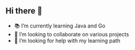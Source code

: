 ## Hi there 👋

- 📚 I’m currently learning Java and Go
- 👯 I’m looking to collaborate on various projects
- 🤔 I’m looking for help with my learning path
